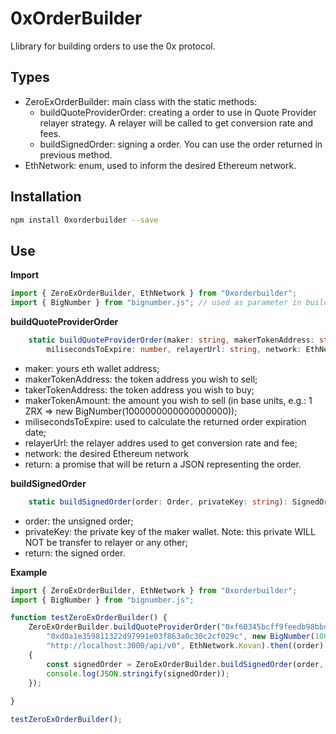 # 0xOrderBuilder
Llibrary for building orders to use the 0x protocol.

## Types

* ZeroExOrderBuilder: main class with the static methods:
  * buildQuoteProviderOrder: creating a order to use in Quote Provider relayer strategy. A relayer will be called to get conversion rate and fees.
  * buildSignedOrder: signing a order. You can use the order returned in previous method.
* EthNetwork: enum, used to inform the desired Ethereum network.

## Installation

```bash
npm install 0xorderbuilder --save
```

## Use

**Import**
```typescript
import { ZeroExOrderBuilder, EthNetwork } from "0xorderbuilder";
import { BigNumber } from "bignumber.js"; // used as parameter in buildQuoteProviderOrder method
```
**buildQuoteProviderOrder** 
```typescript
    static buildQuoteProviderOrder(maker: string, makerTokenAddress: string, takerTokenAddress: string, makerTokenAmount: BigNumber, 
        milisecondsToExpire: number, relayerUrl: string, network: EthNetwork): Promise<Order>;
```
* maker: yours eth wallet address;
* makerTokenAddress: the token address you wish to sell;
* takerTokenAddress: the token address you wish to buy;
* makerTokenAmount: the amount you wish to sell (in base units, e.g.: 1 ZRX => new BigNumber(1000000000000000000));
* milisecondsToExpire: used to calculate the returned order expiration date;
* relayerUrl: the relayer addres used to get conversion rate and fee;
* network: the desired Ethereum network
* return: a promise that will be return a JSON representing the order.

**buildSignedOrder**
```typescript
    static buildSignedOrder(order: Order, privateKey: string): SignedOrder;
```
* order: the unsigned order;
* privateKey: the private key of the maker wallet. Note: this private WILL NOT be transfer to relayer or any other;
* return: the signed order.

**Example**
```typescript
import { ZeroExOrderBuilder, EthNetwork } from "0xorderbuilder";
import { BigNumber } from "bignumber.js";

function testZeroExOrderBuilder() {
    ZeroExOrderBuilder.buildQuoteProviderOrder("0xf60345bcff9feedb98bbdfc996b33cba00ee2c75", "0x6ff6c0ff1d68b964901f986d4c9fa3ac68346570", 
        "0xd0a1e359811322d97991e03f863a0c30c2cf029c", new BigNumber(1000000000000000000), 10000, 
        "http://localhost:3000/api/v0", EthNetwork.Kovan).then((order) =>
    {
        const signedOrder = ZeroExOrderBuilder.buildSignedOrder(order, "0x5edd9d13a5d62821bbda8ac6da7d7ca69a1b540dc99ac9232fefc04d09e28055");
        console.log(JSON.stringify(signedOrder));
    });
        
}

testZeroExOrderBuilder();
```
